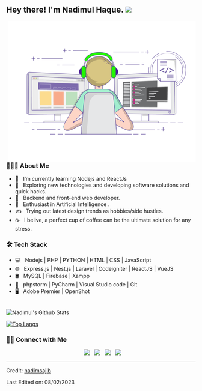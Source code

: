 
        
<h2> Hey there! I'm Nadimul Haque. <img src="https://github.com/souvikguria98/souvikguria98/blob/master/Hi.gif" width="25"></h2>
<img align="right" alt="GIF" src="https://raw.githubusercontent.com/devSouvik/devSouvik/master/gif3.gif" width="500"/>

<h3> 👨🏻‍💻 About Me </h3>

- 🔭 &nbsp; I’m currently learning Nodejs and ReactJs
- 🤔 &nbsp; Exploring new technologies and developing software solutions and quick hacks.
- 💼 &nbsp; Backend and front-end web developer.
- 🌱 &nbsp; Enthusiast in Artificial Intelligence .
- ✍️ &nbsp; Trying out latest design trends as hobbies/side hustles.
- ☕ &nbsp; I belive, a perfect cup of coffee can be the ultimate solution for any stress. 

<h3>🛠 Tech Stack</h3>

- 💻 &nbsp; Nodejs | PHP | PYTHON | HTML | CSS | JavaScript 
- 🌐 &nbsp; Express.js | Nest.js | Laravel | Codeigniter | ReactJS | VueJS
- 🛢 &nbsp; MySQL | Firebase | Xampp
- 🔧 &nbsp; phpstorm | PyCharm | Visual Studio code | Git
- 🖥 &nbsp; Adobe Premier | OpenShot

<br>

<img align="center" src="https://github-readme-stats.vercel.app/api?username=nadimsajib&include_all_commits=true&count_private=true&show_icons=true&line_height=20&title_color=7A7ADB&icon_color=2234AE&text_color=D3D3D3&bg_color=0,000000,130F40" alt="Nadimul's Github Stats">

</br>


[![Top Langs](https://github-readme-stats.vercel.app/api/top-langs/?username=nadimsajib&layout=compact&text_color=daf7dc&bg_color=151515)](https://github.com/devSouvik/github-readme-stats)

<h3> 🤝🏻 Connect with Me </h3>

<p align="center">
&nbsp; <a href="https://twitter.com/nhstation" target="_blank" rel="noopener noreferrer"><img src="https://img.icons8.com/plasticine/100/000000/twitter.png" width="50" /></a>  
&nbsp; <a href="https://www.instagram.com/nadimuldecj/" target="_blank" rel="noopener noreferrer"><img src="https://img.icons8.com/plasticine/100/000000/instagram-new.png" width="50" /></a>  
&nbsp; <a href="https://www.linkedin.com/in/nadimul-haque-00204951/" target="_blank" rel="noopener noreferrer"><img src="https://img.icons8.com/plasticine/100/000000/linkedin.png" width="50" /></a>
&nbsp; <a href="mailto:nhsajib316@gmail.com" target="_blank" rel="noopener noreferrer"><img src="https://img.icons8.com/plasticine/100/000000/gmail.png"  width="50" /></a>
</p>


----
Credit: [nadimsajib](https://github.com/nadimsajib)

Last Edited on: 08/02/2023